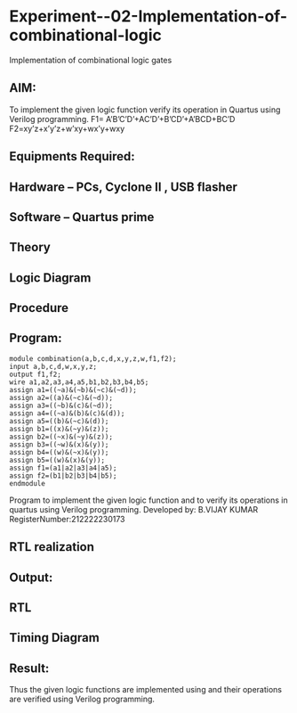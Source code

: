 # Experiment--02-Implementation-of-combinational-logic
Implementation of combinational logic gates
 
## AIM:
To implement the given logic function verify its operation in Quartus using Verilog programming.
 F1= A’B’C’D’+AC’D’+B’CD’+A’BCD+BC’D
F2=xy’z+x’y’z+w’xy+wx’y+wxy
 
 
 
## Equipments Required:
## Hardware – PCs, Cyclone II , USB flasher
## Software – Quartus prime


## Theory
 

## Logic Diagram
## Procedure
## Program:
```
module combination(a,b,c,d,x,y,z,w,f1,f2);
input a,b,c,d,w,x,y,z;
output f1,f2;
wire a1,a2,a3,a4,a5,b1,b2,b3,b4,b5;
assign a1=((~a)&(~b)&(~c)&(~d));
assign a2=((a)&(~c)&(~d));
assign a3=((~b)&(c)&(~d));
assign a4=((~a)&(b)&(c)&(d));
assign a5=((b)&(~c)&(d));
assign b1=((x)&(~y)&(z));
assign b2=((~x)&(~y)&(z));
assign b3=((~w)&(x)&(y));
assign b4=((w)&(~x)&(y));
assign b5=((w)&(x)&(y));
assign f1=(a1|a2|a3|a4|a5);
assign f2=(b1|b2|b3|b4|b5);
endmodule
```

Program to implement the given logic function and to verify its operations in quartus using Verilog programming.
Developed by: B.VIJAY KUMAR
RegisterNumber:212222230173  

## RTL realization

## Output:

## RTL
## Timing Diagram
## Result:
Thus the given logic functions are implemented using  and their operations are verified using Verilog programming.
